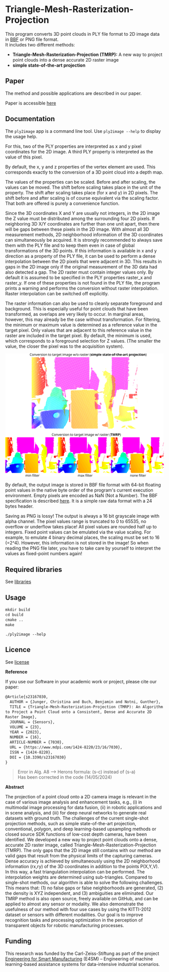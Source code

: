# Triangle-Mesh-Rasterization-Projection

This program converts 3D point clouds in PLY file format to 2D image data in [BBF](doc/BBF.md) or PNG file format.<br>
It includes two different methods:
- **Triangle-Mesh-Rasterization-Projection (TMRP):** A new way to project point clouds into a dense accurate 2D raster image
- **simple state-of-the-art projection**

## Paper

The method and possible applications are described in our paper.<br>

Paper is accessible [here](https://www.mdpi.com/1424-8220/23/16/7030)

## Documentation

The `ply2image` app is a command line tool. Use `ply2image --help` to display the usage help.

For this, two of the PLY properties are interpreted as x and y pixel coordinates for the 2D image. A third PLY property is interpreted as the value of this pixel.

By default, the x, y and z properties of the vertex element are used. This corresponds exactly to the conversion of a 3D point cloud into a depth map.

The values of the properties can be scaled. Before and after scaling, the values can be moved. The shift before scaling takes place in the unit of the property. The shift after scaling takes place (for x and y) in 2D pixels. The shift before and after scaling is of course equivalent via the scaling factor. That both are offered is purely a convenience function.

Since the 3D coordinates X and Y are usually not integers, in the 2D image the Z value must be distributed among the surrounding four 2D pixels. If neighboring 3D X/Y coordinates are further than one unit apart, then there will be gaps between these pixels in the 2D image. With almost all 3D measurement methods, 2D neighborhood information of the 3D coordinates can simultaneously be acquired. It is strongly recommended to always save them with the PLY file and to keep them even in case of global transformations of the 3D points. If this information is available in x and y direction as a property of the PLY file, it can be used to perform a dense interpolation between the 2D pixels that were adjacent in 3D. This results in gaps in the 2D image only if the original measurement of the 3D data had also detected a gap. The 2D raster must contain integer values only. By default it is assumed to be specified in the PLY properties raster_x and raster_y. If one of these properties is not found in the PLY file, the program prints a warning and performs the conversion without raster interpolation. Raster interpolation can be switched off explicitly.

The raster information can also be used to cleanly separate foreground and background. This is especially useful for point clouds that have been transformed, as overlaps are very likely to occur. In marginal areas, however, this may already be the case without transformation. For filtering, the minimum or maximum value is determined as a reference value in the target pixel. Only values that are adjacent to this reference value in the raster are included in the target pixel. By default, the minimum is used, which corresponds to a foreground selection for Z values. (The smaller the value, the closer the pixel was to the acquisition system).

![conversions with no/raster and raster filters](doc/image/results_example.svg)

By default, the output image is stored in BBF file format with 64-bit floating point values in the native byte order of the program's current execution environment. Empty pixels are encoded as NaN (Not a Number). The BBF specification is described [here](doc/BBF.md). It is a simple raw data format with a 24 bytes header.

Saving as PNG is lossy! The output is always a 16 bit grayscale image with alpha channel. The pixel values range is truncated to 0 to 65535, no overflow or underflow takes place! All pixel values are rounded half up to integers. Fixed point values can be emulated via the value scaling. For example, to emulate 4 binary decimal places, the scaling must be set to 16 (=2^4). However, this information is not stored in the image! So when reading the PNG file later, you have to take care by yourself to interpret the values as fixed-point numbers again!

## Required libraries

See [libraries](doc/setup.md)

## Usage

```
mkdir build
cd build
cmake ..
make
```

```
./ply2image --help
```

## Licence

See [license](LICENSE.txt)

**Reference**

If you use our Software in your academic work or project, please cite our paper:

```
@Article{s23167030,
  AUTHOR = {Junger, Christina and Buch, Benjamin and Notni, Gunther},
  TITLE = {Triangle-Mesh-Rasterization-Projection (TMRP): An Algorithm to Project a Point Cloud onto a Consistent, Dense and Accurate 2D Raster Image},
  JOURNAL = {Sensors},
  VOLUME = {23},
  YEAR = {2023},
  NUMBER = {16},
  ARTICLE-NUMBER = {7030},
  URL = {https://www.mdpi.com/1424-8220/23/16/7030},
  ISSN = {1424-8220},
  DOI = {10.3390/s23167030}
}
```

> Error in Alg. A8 --> Herons formula: (s-c) instead of (s-a) <br>
> Has been corrected in the code (14/05/2024)

**Abstract**

The projection of a point cloud onto a 2D camera image is relevant in the case of various image analysis and enhancement tasks, e.g., (i) in multimodal image processing for data fusion, (ii) in robotic applications and in scene analysis, and (iii) for deep neural networks to generate real datasets with ground truth. The challenges of the current single-shot projection methods, such as simple state-of-the-art projection, conventional, polygon, and deep learning-based upsampling methods or closed source SDK functions of low-cost depth cameras, have been identified. We developed a new way to project point clouds onto a dense, accurate 2D raster image, called Triangle-Mesh-Rasterization-Projection (TMRP). The only gaps that the 2D image still contains with our method are valid gaps that result from the physical limits of the capturing cameras. Dense accuracy is achieved by simultaneously using the 2D neighborhood information (rx,ry) of the 3D coordinates in addition to the points P(X,Y,V). In this way, a fast triangulation interpolation can be performed. The interpolation weights are determined using sub-triangles. Compared to single-shot methods, our algorithm is able to solve the following challenges. This means that: (1) no false gaps or false neighborhoods are generated, (2) the density is XYZ independent, and (3) ambiguities are eliminated. Our TMRP method is also open source, freely available on GitHub, and can be applied to almost any sensor or modality. We also demonstrate the usefulness of our method with four use cases by using the KITTI-2012 dataset or sensors with different modalities. Our goal is to improve recognition tasks and processing optimization in the perception of transparent objects for robotic manufacturing processes.

## Funding

This research was funded by the Carl-Zeiss-Stiftung as part of the project [Engineering for Smart Manufacturing](https://www.e4sm-projekt.de/) (E4SM) – Engineering of machine learning-based assistance systems for data-intensive industrial scenarios.
